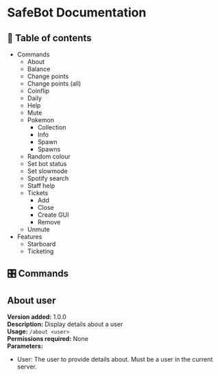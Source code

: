 # SafeBot Documentation

## 📖 Table of contents
- Commands
  - About
  - Balance
  - Change points
  - Change points (all)
  - Coinflip
  - Daily
  - Help
  - Mute
  - Pokemon
    - Collection
    - Info
    - Spawn
    - Spawns
  - Random colour
  - Set bot status
  - Set slowmode
  - Spotify search
  - Staff help
  - Tickets
    - Add
    - Close
    - Create GUI
    - Remove
  - Unmute
- Features
  - Starboard
  - Ticketing
 
## 🎛️ Commands

## About user
**Version added:** 1.0.0 <br>
**Description:** Display details about a user <br>
**Usage:** `/about <user>` <br>
**Permissions required:** None <br>
**Parameters:**
  - User: The user to provide details about. Must be a user in the current server.


















